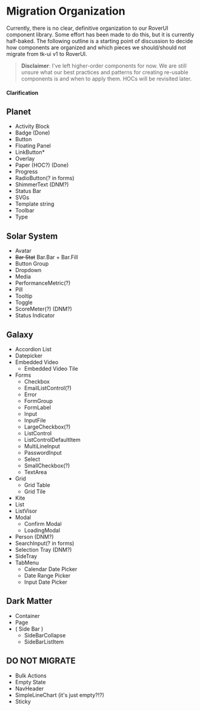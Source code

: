 # Migration Organization

Currently, there is no clear, definitive organization to our RoverUI component library. Some effort has been made to do this, but it is currently half-baked. The following outline is a starting point of discussion to decide how components are organized and which pieces we should/should not migrate from tk-ui v1 to RoverUI.

> **Disclaimer**: I've left higher-order components for now. We are still unsure what our best practices and patterns for creating re-usable components is and when to apply them. HOCs will be revisited later.

#### Clarification

## Planet

- Activity Block
- Badge (Done)
- Button
- Floating Panel
- LinkButton\*
- Overlay
- Paper (HOC?) (Done)
- Progress
- RadioButton(? in forms)
- ShimmerText (DNM?)
- Status Bar
- SVGs
- Template string
- Toolbar
- Type

## Solar System

- Avatar
- ~~Bar Stat~~ Bar.Bar + Bar.Fill
- Button Group
- Dropdown
- Media
- PerformanceMetric(?)
- Pill
- Tooltip
- Toggle
- ScoreMeter(?) (DNM?)
- Status Indicator

## Galaxy

- Accordion List
- Datepicker
- Embedded Video
  - Embedded Video Tile
- Forms
  - Checkbox
  - EmailListControl(?)
  - Error
  - FormGroup
  - FormLabel
  - Input
  - InputFile
  - LargeCheckbox(?)
  - ListControl
  - ListControlDefaultItem
  - MultiLineInput
  - PasswordInput
  - Select
  - SmallCheckbox(?)
  - TextArea
- Grid
  - Grid Table
  - Grid Tile
- Kite
- List
- ListVisor
- Modal
  - Confirm Modal
  - LoadingModal
- Person (DNM?)
- SearchInput(? in forms)
- Selection Tray (DNM?)
- SideTray
- TabMenu
  - Calendar Date Picker
  - Date Range Picker
  - Input Date Picker

## Dark Matter

- Container
- Page
- ( Side Bar )
  - SideBarCollapse
  - SideBarListItem

## DO NOT MIGRATE

- Bulk Actions
- Empty State
- NavHeader
- SimpleLineChart (it's just empty?!?)
- Sticky
